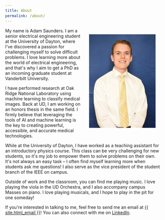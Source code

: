 ```yaml
---
title: About
permalink: /about/
---
```


<style>
    .headshot {
        width: auto;
        height: 300px;
        float: right;
        padding: 20px
    }
</style>
<img src="/assets/images/headshot.jpg" class="headshot">

My name is Adam Saunders. I am a senior electrical engineering student at the University of Dayton, where I've discovered a passion for challenging myself to solve difficult problems. I love learning more about the world of electrical engineering, and that's why I aim to get a PhD as an incoming graduate student at Vanderbilt University.

I have performed research at Oak Ridge National Laboratory using machine learning to classify medical images. Back at UD, I am working on an honors thesis in the same field. I firmly believe that leveraging the tools of AI and machine learning is the key to creating powerful, accessible, and accurate medical technologies.

While at the University of Dayton, I have worked as a teaching assistant for an introductory physics course. This class can be very challenging for new students, so it's my job to empower them to solve problems on their own. It's not always an easy task – I often find myself learning more when students ask me questions! I also serve as the vice president of the student branch of the IEEE on campus.

Outside of work and the classroom, you can find me playing music. I love playing the viola in the UD Orchestra, and I also accompany campus Masses on piano. I love playing musicals, and I hope to play in the pit for one someday!

If you're interested in talking to me, feel free to send me an email at <a class="u-email" href="mailto:{{ site.email  }}">{{ site.html_email }}</a>! You can also connect with me on <a href="https://www.linkedin.com/in/{{ site.linkedin_username| cgi_escape | escape }}">LinkedIn</a>.